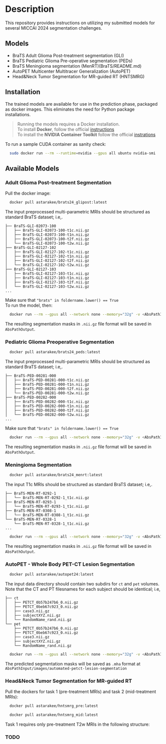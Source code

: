 # Description

This repository provides instructions on utilizing my submitted models for several MICCAI 2024 segmentation challenges.

## Models

- BraTS Adult Glioma Post-treatment segmentation (GLI)
- BraTS Pediatric Glioma Pre-operative segmentation (PEDs)
- BraTS Meningioma segmentation (MenRT)(BraTS/README.md)
- AutoPET Multicenter Multitracer Generalization (AutoPET)
- Head&Neck Tumor Segmentation for MR-guided RT (HNTSMRG)

## Installation

The trained models are available for use in the prediction phase, packaged as docker images. This eliminates the need for Python package installations.

> Running the models requires a Docker installation. <br>
> To install **Docker**, follow the official [instructions](https://docs.docker.com/get-docker/) <br>
> To install the **NVIDIA Container Toolkit** follow the official [instrations](https://docs.nvidia.com/datacenter/cloud-native/container-toolkit/latest/install-guide.html) <br>

To run a sample CUDA container as sanity check:
```bash
  sudo docker run --rm --runtime=nvidia --gpus all ubuntu nvidia-smi
```

## Available Models

### Adult Glioma Post-treatment Segmentation
Pull the docker image:
```bash
  docker pull astarakee/brats24_glipost:latest
```
The input preprocessed multi-parametric MRIs should be structured as standard BraTS dataset; i.e,.
```
├── BraTS-GLI-02073-100
│   ├── BraTS-GLI-02073-100-t1c.nii.gz
│   ├── BraTS-GLI-02073-100-t1n.nii.gz
│   ├── BraTS-GLI-02073-100-t2f.nii.gz
│   └── BraTS-GLI-02073-100-t2w.nii.gz
├── BraTS-GLI-02127-102
│   ├── BraTS-GLI-02127-102-t1c.nii.gz
│   ├── BraTS-GLI-02127-102-t1n.nii.gz
│   ├── BraTS-GLI-02127-102-t2f.nii.gz
│   └── BraTS-GLI-02127-102-t2w.nii.gz
├── BraTS-GLI-02127-103
│   ├── BraTS-GLI-02127-103-t1c.nii.gz
│   ├── BraTS-GLI-02127-103-t1n.nii.gz
│   ├── BraTS-GLI-02127-103-t2f.nii.gz
│   └── BraTS-GLI-02127-103-t2w.nii.gz
...
```
Make sure that `"brats" in foldername.lower() == True` <br>
To run the model, then:
```bash
  docker run --rm --gpus all --network none --memory="32g" -v <AbsPathInput>:/input/images -v <AbsPathOutput>:/output/pred --shm-size 2g astarakee/brats24_glipost:latest
```
The resulting segmentation masks in `.nii.gz` file format will be saved in `AbsPathOutput`.

### Pediatric Glioma Preoperative Segmentation
```bash
  docker pull astarakee/brats24_peds:latest
```
The input preprocessed multi-parametric MRIs should be structured as standard BraTS dataset; i.e,.
```
├── BraTS-PED-00281-000
│   ├── BraTS-PED-00281-000-t1c.nii.gz
│   ├── BraTS-PED-00281-000-t1n.nii.gz
│   ├── BraTS-PED-00281-000-t2f.nii.gz
│   └── BraTS-PED-00281-000-t2w.nii.gz
├── BraTS-PED-00282-000
│   ├── BraTS-PED-00282-000-t1c.nii.gz
│   ├── BraTS-PED-00282-000-t1n.nii.gz
│   ├── BraTS-PED-00282-000-t2f.nii.gz
│   └── BraTS-PED-00282-000-t2w.nii.gz
...
```
Make sure that `"brats" in foldername.lower() == True` <br>
```bash
  docker run --rm --gpus all --network none --memory="32g" -v <AbsPathInput>:/input/images -v <AbsPathOutput>:/output/pred --shm-size 2g astarakee/brats24_peds:latest
```
The resulting segmentation masks in `.nii.gz` file format will be saved in `AbsPathOutput`.

### Meningioma Segmentation
```bash
  docker pull astarakee/brats24_menrt:latest
```
The input T1c MRIs should be structured as standard BraTS dataset; i.e,.
```
├── BraTS-MEN-RT-0292-1
│   └── BraTS-MEN-RT-0292-1_t1c.nii.gz
├── BraTS-MEN-RT-0293-1
│   └── BraTS-MEN-RT-0293-1_t1c.nii.gz
├── BraTS-MEN-RT-0308-1
│   └── BraTS-MEN-RT-0308-1_t1c.nii.gz
└── BraTS-MEN-RT-0328-1
    └── BraTS-MEN-RT-0328-1_t1c.nii.gz
...
```
```bash
  docker run --rm --gpus all --network none --memory="32g" -v <AbsPathInput>:/input/images -v <AbsPathInput>:/output/pred --shm-size 2g astarakee/brats24_menrt:latest
```
The resulting segmentation masks in `.nii.gz` file format will be saved in `AbsPathOutput`.

### AutoPET - Whole Body PET-CT Lesion Segmentation
```bash
  docker pull astarakee/autopet24:latest
```
The input data directory should contain two subdirs for `ct` and `pet` volumes. <br>
Note that the CT and PT filesnames for each subject should be identical; i.e,
```
├── ct
│   ├── PETCT_0b57b247b6_0.nii.gz
│   ├── PETCT_0beb67c923_0.nii.gz
│   ├── case3.nii.gz
│   ├── subjectXYZ.nii.gz
│   └── RandomName_rand.nii.gz
└── pet
    ├── PETCT_0b57b247b6_0.nii.gz
    ├── PETCT_0beb67c923_0.nii.gz
    ├── case3.nii.gz
    ├── subjectXYZ.nii.gz
    └── RandomName_rand.nii.gz

```
```bash
  docker run --rm --gpus all --network none --memory="32g" -v <AbsPathInput>:/input -v <AbsPathInput>:/output --shm-size 2g astarakee/autopet24:latest
```
The predicted segmentation masks will be saved as `.mha` format at `AbsPathInput/images/automated-petct-lesion-segmentation`

### Head&Neck Tumor Segmentation for MR-guided RT
Pull the dockers for task 1 (pre-treatment MRIs) and task 2 (mid-treatment MRIs):
```bash
  docker pull astarakee/hntsmrg_pre:latest
```
```bash
  docker pull astarakee/hntsmrg_mid:latest
```
Task 1 requires only pre-treatment T2w MRIs in the following structure:
### TODO
